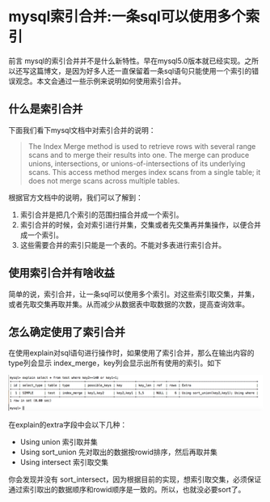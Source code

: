# mysql索引合并:一条sql可以使用多个索引

前言
mysql的索引合并并不是什么新特性。早在mysql5.0版本就已经实现。之所以还写这篇博文，是因为好多人还一直保留着一条sql语句只能使用一个索引的错误观念。本文会通过一些示例来说明如何使用索引合并。

## 什么是索引合并
下面我们看下mysql文档中对索引合并的说明：
> The Index Merge method is used to retrieve rows with several range scans and to merge their results into one. The merge can produce unions, intersections, or unions-of-intersections of its underlying scans. This access method merges index scans from a single table; it does not merge scans across multiple tables.

根据官方文档中的说明，我们可以了解到：
1. 索引合并是把几个索引的范围扫描合并成一个索引。
2. 索引合并的时候，会对索引进行并集，交集或者先交集再并集操作，以便合并成一个索引。
3. 这些需要合并的索引只能是一个表的。不能对多表进行索引合并。

## 使用索引合并有啥收益

简单的说，索引合并，让一条sql可以使用多个索引。对这些索引取交集，并集，或者先取交集再取并集。从而减少从数据表中取数据的次数，提高查询效率。

## 怎么确定使用了索引合并

在使用explain对sql语句进行操作时，如果使用了索引合并，那么在输出内容的type列会显示 index_merge，key列会显示出所有使用的索引。如下

![](../image/c9/IndexMerge-1.png)

在explain的extra字段中会以下几种：
* Using union 索引取并集
* Using sort_union 先对取出的数据按rowid排序，然后再取并集
* Using intersect 索引取交集

你会发现并没有 sort_intersect，因为根据目前的实现，想索引取交集，必须保证通过索引取出的数据顺序和rowid顺序是一致的。所以，也就没必要sort了。
